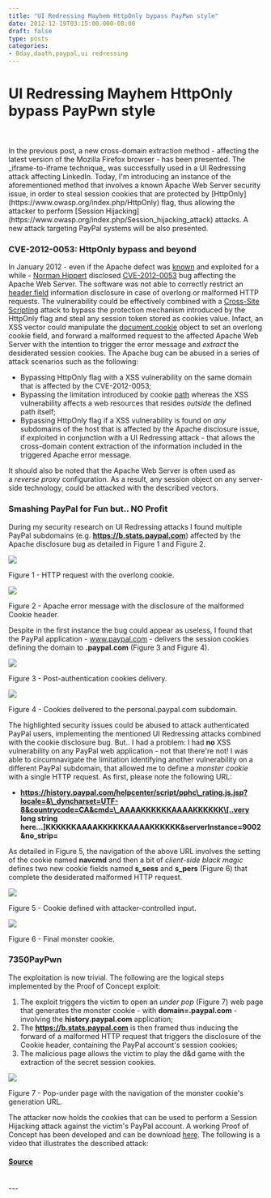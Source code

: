 ```yaml
---
title: "UI Redressing Mayhem HttpOnly bypass PayPwn style"
date: 2012-12-19T03:15:00.000-08:00
draft: false
type: posts
categories: 
- 0day,daath,paypal,ui redressing
---
```

# UI Redressing Mayhem HttpOnly bypass PayPwn style

<br/>

<br/>
In the previous post, a new cross-domain extraction method - affecting the latest version of the Mozilla Firefox browser - has been presented. The _iframe-to-iframe technique_ was successfully used in a UI Redressing attack affecting LinkedIn. Today, I'm introducing an instance of the aforementioned method that involves a known Apache Web Server security issue, in order to steal session cookies that are protected by [HttpOnly](https://www.owasp.org/index.php/HttpOnly) flag, thus allowing the attacker to perform [Session Hijacking](https://www.owasp.org/index.php/Session_hijacking_attack) attacks. A new attack targeting PayPal systems will be also presented.  
  

### CVE-2012-0053: HttpOnly bypass and beyond

  
In January 2012 - even if the Apache defect was [known](http://stackoverflow.com/questions/2541418/how-to-delete-a-large-cookie-that-causes-apache-to-400) and exploited for a while - [Norman Hippert](http://www.the-wildcat.de/) disclosed [CVE-2012-0053](http://cve.mitre.org/cgi-bin/cvename.cgi?name=CVE-2012-0053) bug affecting the Apache Web Server. The software was not able to correctly restrict an [header field](http://people.apache.org/~trawick/2.0-CVE-2012-0053-r1234837.patch) information disclosure in case of overlong or malformed HTTP requests. The vulnerability could be effectively combined with a [Cross-Site Scripting](https://www.owasp.org/index.php/Cross-site_Scripting_%28XSS%29) attack to bypass the protection mechanism introduced by the HttpOnly flag and steal any session token stored as cookies value. Infact, an XSS vector could manipulate the [document.cookie](https://developer.mozilla.org/en-US/docs/DOM/document.cookie) object to set an overlong cookie field, and forward a malformed request to the affected Apache Web Server with the intention to trigger the error message and _extract_ the desiderated session cookies. The Apache bug can be abused in a series of attack scenarios such as the following:  

-   Bypassing HttpOnly flag with a XSS vulnerability on the same domain that is affected by the CVE-2012-0053;
-   Bypassing the limitation introduced by cookie [path](http://en.wikipedia.org/wiki/HTTP_cookie#Domain_and_Path) whereas the XSS vulnerability affects a web resources that resides _outside_ the defined path itself;
-   Bypassing HttpOnly flag if a XSS vulnerability is found on _any_ subdomains of the host that is affected by the Apache disclosure issue, if exploited in conjunction with a UI Redressing attack - that allows the cross-domain content extraction of the information included in the triggered Apache error message.

It should also be noted that the Apache Web Server is often used as a _reverse proxy_ configuration. As a result, any session object on any server-side technology, could be attacked with the described vectors.  
  

### Smashing PayPal for Fun but.. NO Profit

During my security research on UI Redressing attacks I found multiple PayPal subdomains (e.g. **https://b.stats.paypal.com**) affected by the Apache disclosure bug as detailed in Figure 1 and Figure 2.  
  

[![](https://blogger.googleusercontent.com/img/b/R29vZ2xl/AVvXsEiEPcqhvKkSOIMhyphenhyphenaNj_v677NW05Ikppo1pj79-S3EMOHPuWQ63e9QYFF-MRZoJeeSqBoqkUOfQXKNUym8O78AsgC0jO1UdNuLrygFHtpVxluspTCSWTTg1DIna_33Ny3iYJOiGH9aCSqAT/s640/resp.png)](https://blogger.googleusercontent.com/img/b/R29vZ2xl/AVvXsEiEPcqhvKkSOIMhyphenhyphenaNj_v677NW05Ikppo1pj79-S3EMOHPuWQ63e9QYFF-MRZoJeeSqBoqkUOfQXKNUym8O78AsgC0jO1UdNuLrygFHtpVxluspTCSWTTg1DIna_33Ny3iYJOiGH9aCSqAT/s1600/resp.png)

Figure 1 - HTTP request with the overlong cookie.

[![](https://blogger.googleusercontent.com/img/b/R29vZ2xl/AVvXsEj7ecSPx_Bj6wm1wkkDQXYgiYJ_U0of6O43Y0TNmYjzlrh6MtC7Da-VoxPw6nScU8fqFcNoMnlK9Md0Cm5z9WH7RLcDy3D8feDdRc7yafAsIC9mLBKDVWqVuZlALRO6Jq6gf7IUPgwII-ZZ/s640/req.png)](https://blogger.googleusercontent.com/img/b/R29vZ2xl/AVvXsEj7ecSPx_Bj6wm1wkkDQXYgiYJ_U0of6O43Y0TNmYjzlrh6MtC7Da-VoxPw6nScU8fqFcNoMnlK9Md0Cm5z9WH7RLcDy3D8feDdRc7yafAsIC9mLBKDVWqVuZlALRO6Jq6gf7IUPgwII-ZZ/s1600/req.png)

Figure 2 - Apache error message with the disclosure of the malformed Cookie header.

  
Despite in the first instance the bug could appear as useless, I found that the PayPal application - www.paypal.com - delivers the session cookies defining the domain to **.paypal.com** (Figure 3 and Figure 4).  
  

[![](https://blogger.googleusercontent.com/img/b/R29vZ2xl/AVvXsEjbdDd4qmLp4nHID2yWYvJzVuivr___O0zClfT_ZJiwVWBRLNFoNu24DmXpMUo3sIN41a29rubwKQxXgF-I6_voN8tAvCj4O6xJXL5MlcDpacXBtO5eNLiscfqKnUrl2heeRVq3HxLlcVQg/s640/sess_1.png)](https://blogger.googleusercontent.com/img/b/R29vZ2xl/AVvXsEjbdDd4qmLp4nHID2yWYvJzVuivr___O0zClfT_ZJiwVWBRLNFoNu24DmXpMUo3sIN41a29rubwKQxXgF-I6_voN8tAvCj4O6xJXL5MlcDpacXBtO5eNLiscfqKnUrl2heeRVq3HxLlcVQg/s1600/sess_1.png)

Figure 3 - Post-authentication cookies delivery.

[![](https://blogger.googleusercontent.com/img/b/R29vZ2xl/AVvXsEj2dlE5rn6N_r1BmhS17qmdY8rIrmzH5W4VDWfbWERPJ6uK45WiFSe9A65FnGKwUeZtX2ag8VDtD7bAb6ttbo-y0GGW9kWIa-gi4CnCA2Zqg8-BQrvVVMd5-v87WzfKGw4O_UGviadTYgTP/s640/sess_2.png)](https://blogger.googleusercontent.com/img/b/R29vZ2xl/AVvXsEj2dlE5rn6N_r1BmhS17qmdY8rIrmzH5W4VDWfbWERPJ6uK45WiFSe9A65FnGKwUeZtX2ag8VDtD7bAb6ttbo-y0GGW9kWIa-gi4CnCA2Zqg8-BQrvVVMd5-v87WzfKGw4O_UGviadTYgTP/s1600/sess_2.png)

Figure 4 - Cookies delivered to the personal.paypal.com subdomain.

  
The highlighted security issues could be abused to attack authenticated PayPal users, implementing the mentioned UI Redressing attacks combined with the cookie disclosure bug. But.. I had a problem: I had **no** XSS vulnerability on any PayPal web application - not that there're not! I was able to circumnavigate the limitation identifying another vulnerability on a different PayPal subdomain, that allowed me to define a _monster cookie_ with a single HTTP request. As first, please note the following URL:

-   **https://history.paypal.com/helpcenter/script/pphc\_rating.js.jsp?locale=&\_dyncharset=UTF-8&countrycode=CA&cmd=\_AAAAKKKKKKAAAAKKKKKK\[..very long string here...\]KKKKKKAAAAKKKKKKAAAAKKKKKK&serverInstance=9002&no\_strip=** 

As detailed in Figure 5, the navigation of the above URL involves the setting of the cookie named **navcmd** and then a bit of _client-side black magic_ defines two new cookie fields named **s\_sess** and **s\_pers** (Figure 6) that complete the desiderated malformed HTTP request.  
  

[![](https://blogger.googleusercontent.com/img/b/R29vZ2xl/AVvXsEgneCM6ueq_Kx4VkYMF05MthXgH-bFNMG4nC7Uyzf5nLtJW7YEMt_WTJs2dnuXqT07dlDW0enITujodiDY8uDwkYxyjd81ImSe3yw3GGG9Mogd7NuVj14jYmiy_Yjq1pjAlHdc2EM_Q9UDL/s640/monster_1.png)](https://blogger.googleusercontent.com/img/b/R29vZ2xl/AVvXsEgneCM6ueq_Kx4VkYMF05MthXgH-bFNMG4nC7Uyzf5nLtJW7YEMt_WTJs2dnuXqT07dlDW0enITujodiDY8uDwkYxyjd81ImSe3yw3GGG9Mogd7NuVj14jYmiy_Yjq1pjAlHdc2EM_Q9UDL/s1600/monster_1.png)

Figure 5 - Cookie defined with attacker-controlled input.

[![](https://blogger.googleusercontent.com/img/b/R29vZ2xl/AVvXsEiTj69WA5bSfhSCqFgulDhOD0IjsZ6go2TVlylzO0YTnF6DP-aaKC3Nhkpj7IHVF8wvUsXrEF_NfpOMQGZ8zbTGjbbvleTDcuoOcAIt3QIcUgs5Li_5Bkm_9bPjSgsXIueR3SpwyMAPLpsT/s640/monster_2.png)](https://blogger.googleusercontent.com/img/b/R29vZ2xl/AVvXsEiTj69WA5bSfhSCqFgulDhOD0IjsZ6go2TVlylzO0YTnF6DP-aaKC3Nhkpj7IHVF8wvUsXrEF_NfpOMQGZ8zbTGjbbvleTDcuoOcAIt3QIcUgs5Li_5Bkm_9bPjSgsXIueR3SpwyMAPLpsT/s1600/monster_2.png)

Figure 6 - Final monster cookie.

### 7350PayPwn

The exploitation is now trivial. The following are the logical steps implemented by the Proof of Concept exploit:  

1.  The exploit triggers the victim to open an _under pop_ (Figure 7) web page that generates the monster cookie - with **domain=.paypal.com** - involving the **history.paypal.com** application;
2.  The **https://b.stats.paypal.com** is then framed thus inducing the forward of a malformed HTTP request that triggers the disclosure of the Cookie header, containing the PayPal account's session cookies;
4.  The malicious page allows the victim to play the d&d game with the extraction of the secret session cookies.

  

  
[![](https://blogger.googleusercontent.com/img/b/R29vZ2xl/AVvXsEjBsx_D_5qwSQcHo0H30-OX_QcFnoCdFJb_miETE72i3WTtP1p1uqCWFy0THA3qe2xhmo_HRbHAFcUNIC3x7UzUnCA_p6PoY6CDwon7cRPSOI7yp0MFeN3Jn8jJ71FWkji9g6w2KBACRkJB/s640/pop_under.png)](https://blogger.googleusercontent.com/img/b/R29vZ2xl/AVvXsEjBsx_D_5qwSQcHo0H30-OX_QcFnoCdFJb_miETE72i3WTtP1p1uqCWFy0THA3qe2xhmo_HRbHAFcUNIC3x7UzUnCA_p6PoY6CDwon7cRPSOI7yp0MFeN3Jn8jJ71FWkji9g6w2KBACRkJB/s1600/pop_under.png)

Figure 7 - Pop-under page with the navigation of the monster cookie's generation URL.

  
The attacker now holds the cookies that can be used to perform a Session Hijacking attack against the victim's PayPal account. A working Proof of Concept has been developed and can be download [here](https://github.com/daath1/nibblesec/tree/master/ui_redressing_mayhem/paypal). The following is a video that illustrates the described attack:

#### [Source](http://blog.nibblesec.org/feeds/2138231835866578844/comments/default)

<br/>
---

